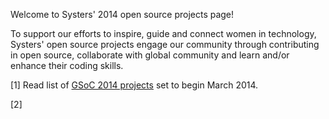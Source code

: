 Welcome to Systers' 2014 open source projects page!

To support our efforts to inspire, guide and connect women in technology, Systers' open source projects engage our community through contributing in open source, collaborate with global community and learn and/or enhance their coding skills.  

[1] Read list of [GSoC 2014 projects](GSoC-2014) set to begin March 2014.

[2] 




